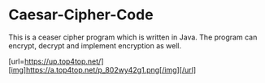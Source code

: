 # Caesar-Cipher-Code
This is a ceaser cipher program which is written in Java. The program can encrypt, decrypt and implement encryption as well. 


[url=https://up.top4top.net/][img]https://a.top4top.net/p_802wy42g1.png[/img][/url]
